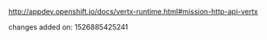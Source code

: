 http://appdev.openshift.io/docs/vertx-runtime.html#mission-http-api-vertx

 
 changes added on: 1526885425241